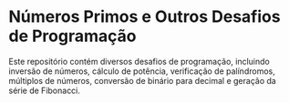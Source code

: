 # Números Primos e Outros Desafios de Programação

Este repositório contém diversos desafios de programação, incluindo inversão de números, cálculo de potência, verificação de palíndromos, múltiplos de números, conversão de binário para decimal e geração da série de Fibonacci.
